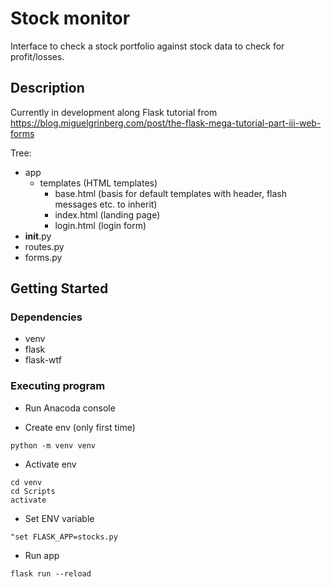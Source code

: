 # Stock monitor

Interface to check a stock portfolio against stock data to check for profit/losses.

## Description

Currently in development along Flask tutorial from https://blog.miguelgrinberg.com/post/the-flask-mega-tutorial-part-iii-web-forms

Tree:

* app
    * templates (HTML templates)
        * base.html (basis for default templates with header, flash messages etc. to inherit)
        * index.html (landing page)
        * login.html (login form)
* __init__.py
* routes.py
* forms.py

## Getting Started

### Dependencies

* venv
* flask
* flask-wtf

### Executing program

* Run Anacoda console

* Create env (only first time)
```
python -m venv venv
```

* Activate env
```
cd venv
cd Scripts
activate
```

* Set ENV variable
```
"set FLASK_APP=stocks.py
```

* Run app
```
flask run --reload
```